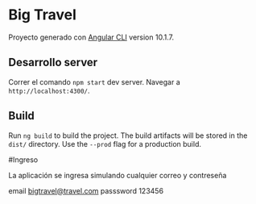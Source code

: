 # Big Travel

Proyecto  generado con [Angular CLI](https://github.com/angular/angular-cli) version 10.1.7.

## Desarrollo server

Correr el comando `npm start`  dev server. Navegar a `http://localhost:4300/`. 

## Build

Run `ng build` to build the project. The build artifacts will be stored in the `dist/` directory. Use the `--prod` flag for a production build.


#Ingreso

La aplicación se ingresa simulando cualquier correo y contreseña

email bigtravel@travel.com
passsword 123456
